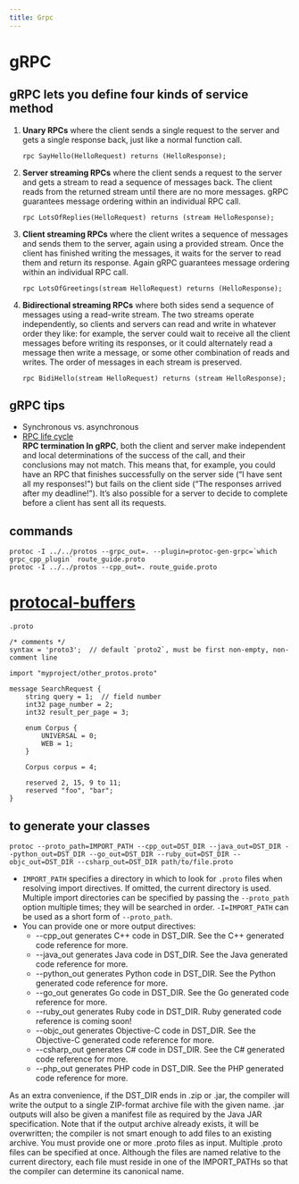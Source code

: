 ```yaml
---
title: Grpc
---
```


# gRPC

## gRPC lets you define four kinds of service method
1. **Unary RPCs** where the client sends a single request to the server and gets a single response back, just like a normal function call.  
    ```
    rpc SayHello(HelloRequest) returns (HelloResponse);
    ```

2. **Server streaming RPCs** where the client sends a request to the server and gets a stream to read a sequence of messages back. The client reads from the returned stream until there are no more messages. gRPC guarantees message ordering within an individual RPC call.  
    ```
    rpc LotsOfReplies(HelloRequest) returns (stream HelloResponse);
    ```

3. **Client streaming RPCs** where the client writes a sequence of messages and sends them to the server, again using a provided stream. Once the client has finished writing the messages, it waits for the server to read them and return its response. Again gRPC guarantees message ordering within an individual RPC call.  
    ```
    rpc LotsOfGreetings(stream HelloRequest) returns (HelloResponse);
    ```

4. **Bidirectional streaming RPCs** where both sides send a sequence of messages using a read-write stream. The two streams operate independently, so clients and servers can read and write in whatever order they like: for example, the server could wait to receive all the client messages before writing its responses, or it could alternately read a message then write a message, or some other combination of reads and writes. The order of messages in each stream is preserved.
    ````
    rpc BidiHello(stream HelloRequest) returns (stream HelloResponse);
    ````

## gRPC tips
- Synchronous vs. asynchronous
- [RPC life cycle](https://grpc.io/docs/what-is-grpc/core-concepts/#rpc-life-cycle)  
    **RPC termination In gRPC**, both the client and server make independent and local determinations of the success of the call, and their conclusions may not match. This means that, for example, you could have an RPC that finishes successfully on the server side (“I have sent all my responses!") but fails on the client side (“The responses arrived after my deadline!"). It’s also possible for a server to decide to complete before a client has sent all its requests.

## commands
```
protoc -I ../../protos --grpc_out=. --plugin=protoc-gen-grpc=`which grpc_cpp_plugin` route_guide.proto
protoc -I ../../protos --cpp_out=. route_guide.proto
```

# [protocal-buffers](https://developers.google.com/protocol-buffers/docs/proto3)
`.proto`
```
/* comments */
syntax = 'proto3';  // default `proto2`, must be first non-empty, non-comment line

import "myproject/other_protos.proto"

message SearchRequest {
    string query = 1;  // field number
    int32 page_number = 2;
    int32 result_per_page = 3;

    enum Corpus {
        UNIVERSAL = 0;
        WEB = 1;
    }

    Corpus corpus = 4;

    reserved 2, 15, 9 to 11;
    reserved "foo", "bar";
}
```

## to generate your classes
```
protoc --proto_path=IMPORT_PATH --cpp_out=DST_DIR --java_out=DST_DIR --python_out=DST_DIR --go_out=DST_DIR --ruby_out=DST_DIR --objc_out=DST_DIR --csharp_out=DST_DIR path/to/file.proto
```
- `IMPORT_PATH` specifies a directory in which to look for `.proto` files when resolving import directives. If omitted, the current directory is used. Multiple import directories can be specified by passing the `--proto_path` option multiple times; they will be searched in order. `-I=IMPORT_PATH` can be used as a short form of `--proto_path`.
- You can provide one or more output directives:
    - --cpp_out generates C++ code in DST_DIR. See the C++ generated code reference for more.
    - --java_out generates Java code in DST_DIR. See the Java generated code reference for more.
    - --python_out generates Python code in DST_DIR. See the Python generated code reference for more.
    - --go_out generates Go code in DST_DIR. See the Go generated code reference for more.
    - --ruby_out generates Ruby code in DST_DIR. Ruby generated code reference is coming soon!
    - --objc_out generates Objective-C code in DST_DIR. See the Objective-C generated code reference for more.
    - --csharp_out generates C# code in DST_DIR. See the C# generated code reference for more.
    - --php_out generates PHP code in DST_DIR. See the PHP generated code reference for more.

As an extra convenience, if the DST_DIR ends in .zip or .jar, the compiler will write the output to a single ZIP-format archive file with the given name. .jar outputs will also be given a manifest file as required by the Java JAR specification. Note that if the output archive already exists, it will be overwritten; the compiler is not smart enough to add files to an existing archive.
You must provide one or more .proto files as input. Multiple .proto files can be specified at once. Although the files are named relative to the current directory, each file must reside in one of the IMPORT_PATHs so that the compiler can determine its canonical name.
